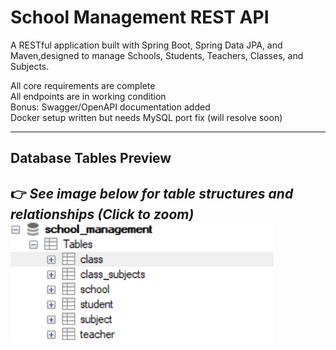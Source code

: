 # School Management REST API

A RESTful application built with Spring Boot, Spring Data JPA, and Maven,designed to manage Schools, Students, Teachers, Classes, and Subjects.

All core requirements are complete  
All endpoints are in working condition  
Bonus: Swagger/OpenAPI documentation added  
Docker setup written but needs MySQL port fix (will resolve soon)

---

## Database Tables Preview

👉 _See image below for table structures and relationships (Click to zoom)_  
![Table strcuture](db_img1.png)
--

